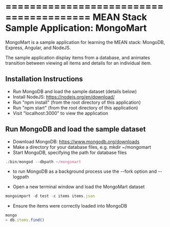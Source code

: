 ========================================
MEAN Stack Sample Application: MongoMart
========================================

MongoMart is a sample application for learning the MEAN stack: MongoDB, Express, Angular, and NodeJS.

The sample application display items from a database, and animates transition between viewing all items and details for an individual item.

Installation Instructions
-------------------------

- Run MongoDB and load the sample dataset (details below)
- Install NodeJS: https://nodejs.org/en/download/
- Run "npm install" (from the root directory of this application)
- Run "npm start" (from the root directory of this application)
- Visit "localhost:3000" to view the application

Run MongoDB and load the sample dataset
---------------------------------------

- Download MongoDB: https://www.mongodb.org/downloads
- Make a directory for your database files, e.g. mkdir ~/mongomart
- Start MongoDB, specifying the path for database files

```javascript
./bin/mongod --dbpath ~/mongomart
```
* to run MongoDB as a background process use the --fork option and --logpath

- Open a new terminal window and load the MongoMart dataset

```javascript
mongoimport -d test -c items items.json
```

- Ensure the items were correctly loaded into MongoDB

```javascript
mongo
> db.items.find()
```